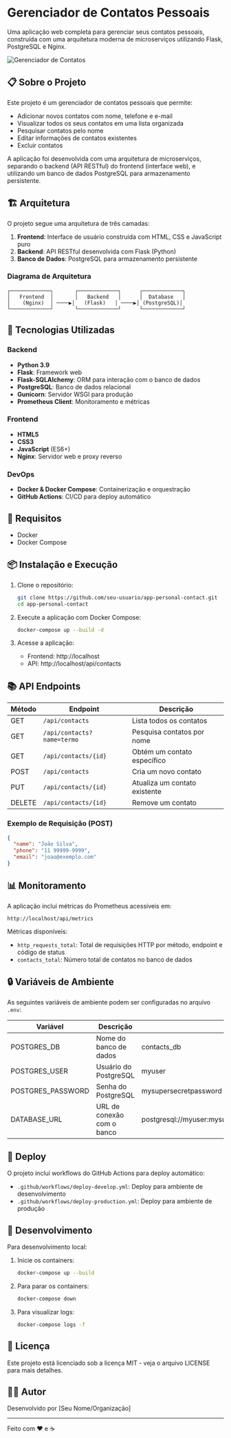 # Gerenciador de Contatos Pessoais

Uma aplicação web completa para gerenciar seus contatos pessoais, construída com uma arquitetura moderna de microserviços utilizando Flask, PostgreSQL e Nginx.

![Gerenciador de Contatos](https://via.placeholder.com/800x400?text=Gerenciador+de+Contatos+Pessoais)

## 📋 Sobre o Projeto

Este projeto é um gerenciador de contatos pessoais que permite:

- Adicionar novos contatos com nome, telefone e e-mail
- Visualizar todos os seus contatos em uma lista organizada
- Pesquisar contatos pelo nome
- Editar informações de contatos existentes
- Excluir contatos

A aplicação foi desenvolvida com uma arquitetura de microserviços, separando o backend (API RESTful) do frontend (interface web), e utilizando um banco de dados PostgreSQL para armazenamento persistente.

## 🏗️ Arquitetura

O projeto segue uma arquitetura de três camadas:

1. **Frontend**: Interface de usuário construída com HTML, CSS e JavaScript puro
2. **Backend**: API RESTful desenvolvida com Flask (Python)
3. **Banco de Dados**: PostgreSQL para armazenamento persistente

### Diagrama de Arquitetura

```
┌─────────────┐       ┌─────────────┐      ┌─────────────┐
│   Frontend  │       │   Backend   │      │  Database   │
│    (Nginx)  │ ────▶│   (Flask)   │ ────▶│ (PostgreSQL)│
└─────────────┘       └─────────────┘      └─────────────┘
```

## 🚀 Tecnologias Utilizadas

### Backend
- **Python 3.9**
- **Flask**: Framework web
- **Flask-SQLAlchemy**: ORM para interação com o banco de dados
- **PostgreSQL**: Banco de dados relacional
- **Gunicorn**: Servidor WSGI para produção
- **Prometheus Client**: Monitoramento e métricas

### Frontend
- **HTML5**
- **CSS3**
- **JavaScript** (ES6+)
- **Nginx**: Servidor web e proxy reverso

### DevOps
- **Docker & Docker Compose**: Containerização e orquestração
- **GitHub Actions**: CI/CD para deploy automático

## 🔧 Requisitos

- Docker
- Docker Compose

## 📦 Instalação e Execução

1. Clone o repositório:
   ```bash
   git clone https://github.com/seu-usuario/app-personal-contact.git
   cd app-personal-contact
   ```

2. Execute a aplicação com Docker Compose:
   ```bash
   docker-compose up --build -d
   ```

3. Acesse a aplicação:
   - Frontend: http://localhost
   - API: http://localhost/api/contacts

## 📚 API Endpoints

| Método | Endpoint | Descrição |
|--------|----------|-----------|
| GET | `/api/contacts` | Lista todos os contatos |
| GET | `/api/contacts?name=termo` | Pesquisa contatos por nome |
| GET | `/api/contacts/{id}` | Obtém um contato específico |
| POST | `/api/contacts` | Cria um novo contato |
| PUT | `/api/contacts/{id}` | Atualiza um contato existente |
| DELETE | `/api/contacts/{id}` | Remove um contato |

### Exemplo de Requisição (POST)

```json
{
  "name": "João Silva",
  "phone": "11 99999-9999",
  "email": "joao@exemplo.com"
}
```

## 📊 Monitoramento

A aplicação inclui métricas do Prometheus acessíveis em:
```
http://localhost/api/metrics
```

Métricas disponíveis:
- `http_requests_total`: Total de requisições HTTP por método, endpoint e código de status
- `contacts_total`: Número total de contatos no banco de dados

## 🔒 Variáveis de Ambiente

As seguintes variáveis de ambiente podem ser configuradas no arquivo `.env`:

| Variável | Descrição | Valor Padrão |
|----------|-----------|--------------|
| POSTGRES_DB | Nome do banco de dados | contacts_db |
| POSTGRES_USER | Usuário do PostgreSQL | myuser |
| POSTGRES_PASSWORD | Senha do PostgreSQL | mysupersecretpassword |
| DATABASE_URL | URL de conexão com o banco | postgresql://myuser:mysupersecretpassword@db:5432/contacts_db |

## 🚢 Deploy

O projeto inclui workflows do GitHub Actions para deploy automático:

- `.github/workflows/deploy-develop.yml`: Deploy para ambiente de desenvolvimento
- `.github/workflows/deploy-production.yml`: Deploy para ambiente de produção

## 🧪 Desenvolvimento

Para desenvolvimento local:

1. Inicie os containers:
   ```bash
   docker-compose up --build
   ```

2. Para parar os containers:
   ```bash
   docker-compose down
   ```

3. Para visualizar logs:
   ```bash
   docker-compose logs -f
   ```

## 📝 Licença

Este projeto está licenciado sob a licença MIT - veja o arquivo LICENSE para mais detalhes.

## 👨‍💻 Autor

Desenvolvido por [Seu Nome/Organização]

---

Feito com ❤️ e ☕
